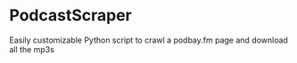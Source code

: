 # PodcastScraper
Easily customizable Python script to crawl a podbay.fm page and download all the mp3s
